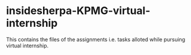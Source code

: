 # insidesherpa-KPMG-virtual-internship

This contains the files of the assignments i.e. tasks alloted while pursuing virtual internship.
